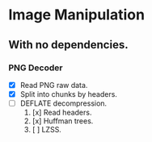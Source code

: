 # Image Manipulation
## With no dependencies.

### PNG Decoder
- [x] Read PNG raw data.
- [x] Split into chunks by headers.
- [ ] DEFLATE decompression.
    1. [x] Read headers.
    2. [x] Huffman trees.
    3. [ ] LZSS.
